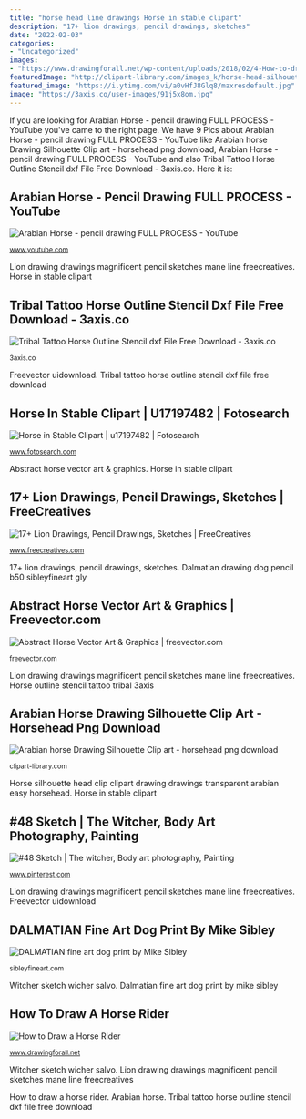 ```yaml
---
title: "horse head line drawings Horse in stable clipart"
description: "17+ lion drawings, pencil drawings, sketches"
date: "2022-02-03"
categories:
- "Uncategorized"
images:
- "https://www.drawingforall.net/wp-content/uploads/2018/02/4-How-to-draw-a-horse-rider-step-by-step.jpg"
featuredImage: "http://clipart-library.com/images_k/horse-head-silhouette-images/horse-head-silhouette-images-12.png"
featured_image: "https://i.ytimg.com/vi/a0vHfJ8Glq8/maxresdefault.jpg"
image: "https://3axis.co/user-images/91j5x8om.jpg"
---
```


If you are looking for Arabian Horse - pencil drawing FULL PROCESS - YouTube you've came to the right page. We have 9 Pics about Arabian Horse - pencil drawing FULL PROCESS - YouTube like Arabian horse Drawing Silhouette Clip art - horsehead png download, Arabian Horse - pencil drawing FULL PROCESS - YouTube and also Tribal Tattoo Horse Outline Stencil dxf File Free Download - 3axis.co. Here it is:

## Arabian Horse - Pencil Drawing FULL PROCESS - YouTube

![Arabian Horse - pencil drawing FULL PROCESS - YouTube](https://i.ytimg.com/vi/a0vHfJ8Glq8/maxresdefault.jpg "Lion drawing drawings magnificent pencil sketches mane line freecreatives")

<small>www.youtube.com</small>

Lion drawing drawings magnificent pencil sketches mane line freecreatives. Horse in stable clipart

## Tribal Tattoo Horse Outline Stencil Dxf File Free Download - 3axis.co

![Tribal Tattoo Horse Outline Stencil dxf File Free Download - 3axis.co](https://3axis.co/user-images/91j5x8om.jpg "Horse silhouette head clip clipart drawing drawings transparent arabian easy horsehead")

<small>3axis.co</small>

Freevector uidownload. Tribal tattoo horse outline stencil dxf file free download

## Horse In Stable Clipart | U17197482 | Fotosearch

![Horse in Stable Clipart | u17197482 | Fotosearch](https://cdn-grid.fotosearch.com/CSP/CSP312/horse-barn-equestrian-composition-clip-art__k59800648.jpg "17+ lion drawings, pencil drawings, sketches")

<small>www.fotosearch.com</small>

Abstract horse vector art &amp; graphics. Horse in stable clipart

## 17+ Lion Drawings, Pencil Drawings, Sketches | FreeCreatives

![17+ Lion Drawings, Pencil Drawings, Sketches | FreeCreatives](http://images.freecreatives.com/wp-content/uploads/2016/03/22051251/Magnificent-Lion-Drawing.jpg "Arabian horse")

<small>www.freecreatives.com</small>

17+ lion drawings, pencil drawings, sketches. Dalmatian drawing dog pencil b50 sibleyfineart gly

## Abstract Horse Vector Art &amp; Graphics | Freevector.com

![Abstract Horse Vector Art &amp; Graphics | freevector.com](https://www.freevector.com/uploads/vector/preview/357/FreeVector-Abstract-Horse.jpg "Horse in stable clipart")

<small>freevector.com</small>

Lion drawing drawings magnificent pencil sketches mane line freecreatives. Horse outline stencil tattoo tribal 3axis

## Arabian Horse Drawing Silhouette Clip Art - Horsehead Png Download

![Arabian horse Drawing Silhouette Clip art - horsehead png download](http://clipart-library.com/images_k/horse-head-silhouette-images/horse-head-silhouette-images-12.png "17+ lion drawings, pencil drawings, sketches")

<small>clipart-library.com</small>

Horse silhouette head clip clipart drawing drawings transparent arabian easy horsehead. Horse in stable clipart

## #48 Sketch | The Witcher, Body Art Photography, Painting

![#48 Sketch | The witcher, Body art photography, Painting](https://i.pinimg.com/736x/90/61/d8/9061d89bb94ed2b178162f69bee11b73.jpg "Horse outline stencil tattoo tribal 3axis")

<small>www.pinterest.com</small>

Lion drawing drawings magnificent pencil sketches mane line freecreatives. Freevector uidownload

## DALMATIAN Fine Art Dog Print By Mike Sibley

![DALMATIAN fine art dog print by Mike Sibley](http://www.sibleyfineart.com/gly/b50--dalmatian.jpg "Lion drawing drawings magnificent pencil sketches mane line freecreatives")

<small>sibleyfineart.com</small>

Witcher sketch wicher salvo. Dalmatian fine art dog print by mike sibley

## How To Draw A Horse Rider

![How to Draw a Horse Rider](https://www.drawingforall.net/wp-content/uploads/2018/02/4-How-to-draw-a-horse-rider-step-by-step.jpg "Freevector uidownload")

<small>www.drawingforall.net</small>

Witcher sketch wicher salvo. Lion drawing drawings magnificent pencil sketches mane line freecreatives

How to draw a horse rider. Arabian horse. Tribal tattoo horse outline stencil dxf file free download
